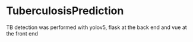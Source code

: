 # TuberculosisPrediction
TB detection was performed with yolov5, flask at the back end and vue at the front end
